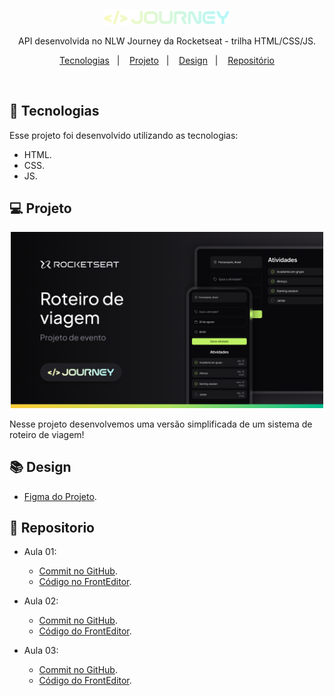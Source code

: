 <p align="center">
  <img alt="Logo NLW Journey - Rocketseat" src="./assets/logo.png" width="200px" />
</p>

<p align="center">
API desenvolvida no NLW Journey da Rocketseat - trilha HTML/CSS/JS.
</p>

<p align="center">
  <a href="#-tecnologias">Tecnologias</a>&nbsp;&nbsp;&nbsp;|&nbsp;&nbsp;&nbsp;
  <a href="#-projeto">Projeto</a>&nbsp;&nbsp;&nbsp;|&nbsp;&nbsp;&nbsp;
  <a href="#-design">Design</a>&nbsp;&nbsp;&nbsp;|&nbsp;&nbsp;&nbsp;
  <a href="#-repositorio">Repositório</a>
</p>

<br>

## 🚀 Tecnologias

Esse projeto foi desenvolvido utilizando as tecnologias:
- HTML.
- CSS.
- JS.

## 💻 Projeto

<p align="center">
  <img alt="Projeto NLW Journey - Rocketseat" src="./assets/preview.png" width="500px" />
</p>

Nesse projeto desenvolvemos uma versão simplificada de um sistema de roteiro de viagem!

## 📚 Design

- [Figma do Projeto](https://www.figma.com/community/file/1392277205162897872/nlw-journey-roteiro-de-viagem).

## 🐙 Repositorio

- Aula 01:
  - [Commit no GitHub](https://github.com/rocketseat-education/nlw-journey-html-css-js/tree/8a4694414413f0daedb6f655470d5a31795191e1).
  - [Código no FrontEditor](https://fronteditor.dev/gists/4d44adff1cd60918651a5cc4fe2a2ef7/view).

- Aula 02:
  - [Commit no GitHub](https://github.com/rocketseat-education/nlw-journey-html-css-js/tree/570045cfc85e43df85a959a800e2cec1dae97570).
  - [Código do FrontEditor](https://fronteditor.dev/gists/e81c751c8d0ca060d4cb20a160e440a9/view).

- Aula 03:
  - [Commit no GitHub](https://github.com/rocketseat-education/nlw-journey-html-css-js/tree/c7b9e22548684e30d8323a2cc51c782775fa5cac).
  - [Código do FrontEditor](https://fronteditor.dev/gists/f7e816e4eace66458fec2356a33d9bad/view).